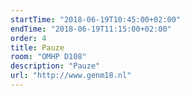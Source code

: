 ```yaml
---
startTime: "2018-06-19T10:45:00+02:00"
endTime: "2018-06-19T11:15:00+02:00"
order: 4
title: Pauze
room: "OMHP D108"
description: "Pauze"
url: "http://www.genm18.nl"
---
```


